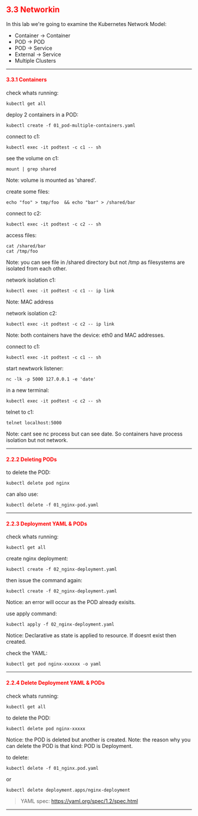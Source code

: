 ## <font color='red'> 3.3 Networkin </font>

In this lab we're going to examine the Kubernetes Network Model:
* Container -> Container
* POD -> POD
* POD -> Service
* External -> Service
* Multiple Clusters

---

#### <font color='red'> 3.3.1 Containers </font>
check whats running:
```
kubectl get all
```
deploy 2 containers in a POD:
```
kubectl create -f 01_pod-multiple-containers.yaml
```
connect to c1:
```
kubectl exec -it podtest -c c1 -- sh
```
see the volume on c1:
```
mount | grep shared
```
Note: volume is mounted as 'shared'.  

create some files:
```
echo "foo" > tmp/foo  && echo "bar" > /shared/bar
```
connect to c2:
```
kubectl exec -it podtest -c c2 -- sh
```
access files:
```
cat /shared/bar
cat /tmp/foo
```
Note: you can see file in /shared directory but not /tmp as filesystems are isolated from each other.  

network isolation c1:
```
kubectl exec -it podtest -c c1 -- ip link
```
Note: MAC address  

network isolation c2:
```
kubectl exec -it podtest -c c2 -- ip link
```
Note: both containers have the device: eth0 and MAC addresses.  

connect to c1:
```
kubectl exec -it podtest -c c1 -- sh
```
start newtwork listener:
```
nc -lk -p 5000 127.0.0.1 -e 'date'
```
in a new terminal:
```
kubectl exec -it podtest -c c2 -- sh
```
telnet to c1:
```
telnet localhost:5000
```
Note: cant see nc process but can see date.  So containers have process isolation but not network.


---


#### <font color='red'> 2.2.2 Deleting PODs </font>
to delete the POD:
```
kubectl delete pod nginx
```
can also use:
```
kubectl delete -f 01_nginx-pod.yaml
```  

---

#### <font color='red'> 2.2.3 Deployment YAML & PODs </font>
check whats running:
```
kubectl get all
```
create nginx deployment:
```
kubectl create -f 02_nginx-deployment.yaml
```
then issue the command again:
```
kubectl create -f 02_nginx-deployment.yaml
```
Notice: an error will occur as the POD already exisits.

use apply command:
```
kubectl apply -f 02_nginx-deployment.yaml
```
Notice: Declarative as state is applied to resource.  If doesnt exist then created.

check the YAML:
```
kubectl get pod nginx-xxxxxx -o yaml
```
---

#### <font color='red'> 2.2.4 Delete Deployment YAML & PODs </font>
check whats running:
```
kubectl get all
```

to delete the POD:
```
kubectl delete pod nginx-xxxxx
```
Notice: the POD is deleted but another is created.
Note: the reason why you can delete the POD is that kind: POD is Deployment.

to delete:
```
kubectl delete -f 01_nginx.pod.yaml
``` 
or 
```
kubectl delete deployment.apps/nginx-deployment 
```

> YAML spec: https://yaml.org/spec/1.2/spec.html

---